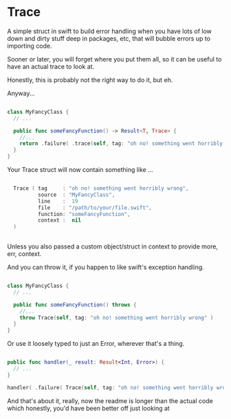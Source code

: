 # Trace

A simple struct in swift to build error handling when you have lots of low down 
and dirty stuff deep in packages, etc, that will bubble errors up to importing code.

Sooner or later, you will forget where you put them all, so it can be useful to 
have an actual trace to look at.

Honestly, this is probably not the right way to do it, but eh.

Anyway...

```swift

class MyFancyClass {
  // ...

  public func someFancyFunction() -> Result<T, Trace> {
    //...
    return .failure( .trace(self, tag: "oh no! something went horribly wrong" )
  }
}

```

Your Trace struct will now contain something like ...

```swift

  Trace ( tag     : "oh no! something went horribly wrong", 
          source  : "MyFancyClass",  
          line    :  19 
          file    : "/path/to/your/file.swift", 
          function: "someFancyFunction", 
          context :  nil 
  )
  
```

Unless you also passed a custom object/struct in context to provide more, err, context.


And you can throw it, if you happen to like swift's exception handling.

```swift

class MyFancyClass {
  // ...

  public func someFancyFunction() throws {
    //...
    throw Trace(self, tag: "oh no! something went horribly wrong" )
  }
}

```


Or use it loosely typed to just an Error, wherever that's a thing.

```swift

public func handler(_ result: Result<Int, Error>) {
  // ...
}

handler( .failure( Trace(self, tag: "oh no! something went horribly wrong" ) )

```

And that's about it, really, now the readme is longer than the actual code which honestly, you'd have been better off just looking at
